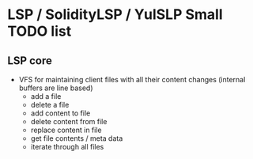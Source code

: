 # LSP / SolidityLSP / YulSLP Small TODO list


## LSP core

- VFS for maintaining client files with all their content changes (internal buffers are line based)
	- add a file
	- delete a file
	- add content to file
	- delete content from file
	- replace content in file
	- get file contents / meta data
	- iterate through all files
